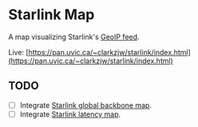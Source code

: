 # Starlink Map

A map visualizing Starlink's [GeoIP feed](https://geoip.starlinkisp.net/feed.csv).

Live: [https://pan.uvic.ca/~clarkzjw/starlink/index.html](https://pan.uvic.ca/~clarkzjw/starlink/index.html)

## TODO

- [ ] Integrate [Starlink global backbone map](https://www.google.com/maps/d/u/0/viewer?mid=1805q6rlePY4WZd8QMOaNe2BqAgFkYBY&ll=35.87196263258572%2C29.776148226663764&z=3).
- [ ] Integrate [Starlink latency map](https://www.starlink.com/map?view=latency).
